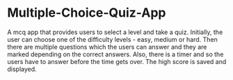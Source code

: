 # Multiple-Choice-Quiz-App

A mcq app that provides users to select a level and take a quiz.
Initially, the user can choose one of the difficulty levels - easy, medium or hard.
Then there are multiple questions which the users can answer and they are marked depending on the correct answers.
Also, there is a timer and so the users have to answer before the time gets over.
The high score is saved and displayed.
